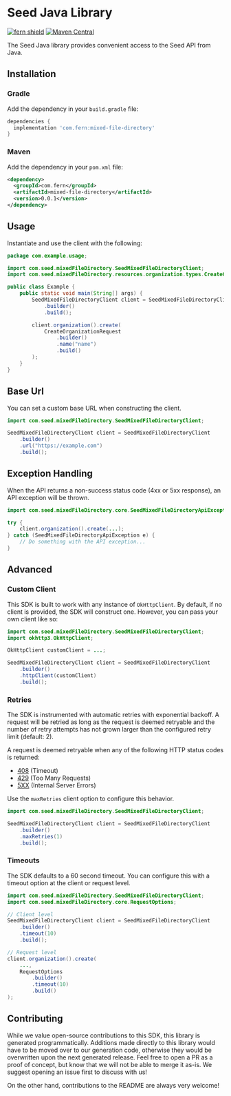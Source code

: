 # Seed Java Library

[![fern shield](https://img.shields.io/badge/%F0%9F%8C%BF-Built%20with%20Fern-brightgreen)](https://buildwithfern.com?utm_source=github&utm_medium=github&utm_campaign=readme&utm_source=Seed%2FJava)
[![Maven Central](https://img.shields.io/maven-central/v/com.fern/mixed-file-directory)](https://central.sonatype.com/artifact/com.fern/mixed-file-directory)

The Seed Java library provides convenient access to the Seed API from Java.

## Installation

### Gradle

Add the dependency in your `build.gradle` file:

```groovy
dependencies {
  implementation 'com.fern:mixed-file-directory'
}
```

### Maven

Add the dependency in your `pom.xml` file:

```xml
<dependency>
  <groupId>com.fern</groupId>
  <artifactId>mixed-file-directory</artifactId>
  <version>0.0.1</version>
</dependency>
```

## Usage

Instantiate and use the client with the following:

```java
package com.example.usage;

import com.seed.mixedFileDirectory.SeedMixedFileDirectoryClient;
import com.seed.mixedFileDirectory.resources.organization.types.CreateOrganizationRequest;

public class Example {
    public static void main(String[] args) {
        SeedMixedFileDirectoryClient client = SeedMixedFileDirectoryClient
            .builder()
            .build();

        client.organization().create(
            CreateOrganizationRequest
                .builder()
                .name("name")
                .build()
        );
    }
}
```

## Base Url

You can set a custom base URL when constructing the client.

```java
import com.seed.mixedFileDirectory.SeedMixedFileDirectoryClient;

SeedMixedFileDirectoryClient client = SeedMixedFileDirectoryClient
    .builder()
    .url("https://example.com")
    .build();
```

## Exception Handling

When the API returns a non-success status code (4xx or 5xx response), an API exception will be thrown.

```java
import com.seed.mixedFileDirectory.core.SeedMixedFileDirectoryApiException;

try {
    client.organization().create(...);
} catch (SeedMixedFileDirectoryApiException e) {
    // Do something with the API exception...
}
```

## Advanced

### Custom Client

This SDK is built to work with any instance of `OkHttpClient`. By default, if no client is provided, the SDK will construct one. 
However, you can pass your own client like so:

```java
import com.seed.mixedFileDirectory.SeedMixedFileDirectoryClient;
import okhttp3.OkHttpClient;

OkHttpClient customClient = ...;

SeedMixedFileDirectoryClient client = SeedMixedFileDirectoryClient
    .builder()
    .httpClient(customClient)
    .build();
```

### Retries

The SDK is instrumented with automatic retries with exponential backoff. A request will be retried as long
as the request is deemed retryable and the number of retry attempts has not grown larger than the configured
retry limit (default: 2).

A request is deemed retryable when any of the following HTTP status codes is returned:

- [408](https://developer.mozilla.org/en-US/docs/Web/HTTP/Status/408) (Timeout)
- [429](https://developer.mozilla.org/en-US/docs/Web/HTTP/Status/429) (Too Many Requests)
- [5XX](https://developer.mozilla.org/en-US/docs/Web/HTTP/Status/500) (Internal Server Errors)

Use the `maxRetries` client option to configure this behavior.

```java
import com.seed.mixedFileDirectory.SeedMixedFileDirectoryClient;

SeedMixedFileDirectoryClient client = SeedMixedFileDirectoryClient
    .builder()
    .maxRetries(1)
    .build();
```

### Timeouts

The SDK defaults to a 60 second timeout. You can configure this with a timeout option at the client or request level.

```java
import com.seed.mixedFileDirectory.SeedMixedFileDirectoryClient;
import com.seed.mixedFileDirectory.core.RequestOptions;

// Client level
SeedMixedFileDirectoryClient client = SeedMixedFileDirectoryClient
    .builder()
    .timeout(10)
    .build();

// Request level
client.organization().create(
    ...,
    RequestOptions
        .builder()
        .timeout(10)
        .build()
);
```

## Contributing

While we value open-source contributions to this SDK, this library is generated programmatically.
Additions made directly to this library would have to be moved over to our generation code,
otherwise they would be overwritten upon the next generated release. Feel free to open a PR as
a proof of concept, but know that we will not be able to merge it as-is. We suggest opening
an issue first to discuss with us!

On the other hand, contributions to the README are always very welcome!